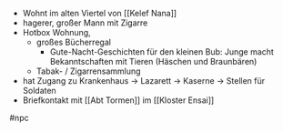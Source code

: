 - Wohnt im alten Viertel von [[Kelef Nana]] 
- hagerer, großer Mann mit Zigarre
- Hotbox Wohnung, 
	- großes Bücherregal
		- Gute-Nacht-Geschichten für den kleinen Bub: Junge macht Bekanntschaften mit Tieren (Häschen und Braunbären)
	- Tabak- / Zigarrensammlung
- hat Zugang zu Krankenhaus -> Lazarett -> Kaserne -> Stellen für Soldaten
- Briefkontakt mit [[Abt Tormen]] im [[Kloster Ensai]] 

#npc 